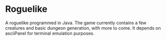 # Roguelike

A roguelike programmed in Java. The game currently contains a few creatures and basic dungeon generation, with more to come. It depends on asciiPanel for terminal emulation purposes.